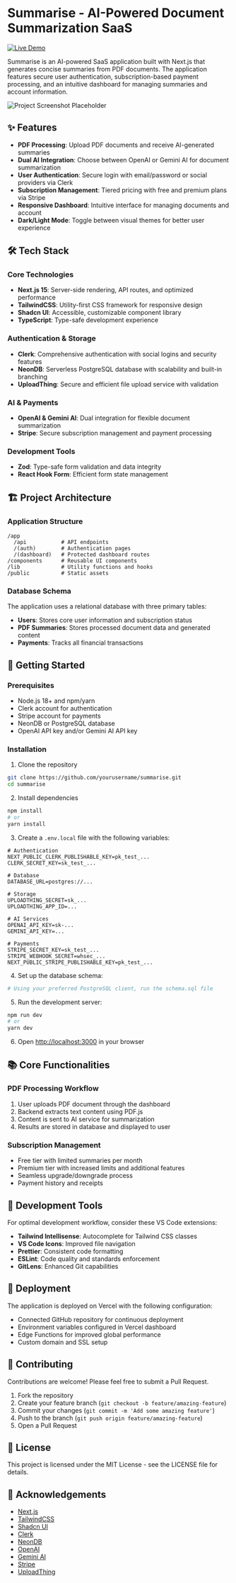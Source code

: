 # Summarise - AI-Powered Document Summarization SaaS

[![Live Demo](https://img.shields.io/badge/Live%20Demo-Visit%20Site-blue)](https://summarise-nine.vercel.app/)

Summarise is an AI-powered SaaS application built with Next.js that generates concise summaries from PDF documents. The application features secure user authentication, subscription-based payment processing, and an intuitive dashboard for managing summaries and account information.

![Project Screenshot Placeholder](/summarise//public//heading.png)

## ✨ Features

- **PDF Processing**: Upload PDF documents and receive AI-generated summaries
- **Dual AI Integration**: Choose between OpenAI or Gemini AI for document summarization
- **User Authentication**: Secure login with email/password or social providers via Clerk
- **Subscription Management**: Tiered pricing with free and premium plans via Stripe
- **Responsive Dashboard**: Intuitive interface for managing documents and account
- **Dark/Light Mode**: Toggle between visual themes for better user experience

## 🛠️ Tech Stack

### Core Technologies

- **Next.js 15**: Server-side rendering, API routes, and optimized performance
- **TailwindCSS**: Utility-first CSS framework for responsive design
- **Shadcn UI**: Accessible, customizable component library
- **TypeScript**: Type-safe development experience

### Authentication & Storage

- **Clerk**: Comprehensive authentication with social logins and security features
- **NeonDB**: Serverless PostgreSQL database with scalability and built-in branching
- **UploadThing**: Secure and efficient file upload service with validation

### AI & Payments

- **OpenAI & Gemini AI**: Dual integration for flexible document summarization
- **Stripe**: Secure subscription management and payment processing

### Development Tools

- **Zod**: Type-safe form validation and data integrity
- **React Hook Form**: Efficient form state management

## 🏗️ Project Architecture

### Application Structure

```
/app
  /api           # API endpoints
  /(auth)        # Authentication pages
  /(dashboard)   # Protected dashboard routes
/components      # Reusable UI components
/lib             # Utility functions and hooks
/public          # Static assets
```

### Database Schema

The application uses a relational database with three primary tables:

- **Users**: Stores core user information and subscription status
- **PDF Summaries**: Stores processed document data and generated content
- **Payments**: Tracks all financial transactions

## 🚀 Getting Started

### Prerequisites

- Node.js 18+ and npm/yarn
- Clerk account for authentication
- Stripe account for payments
- NeonDB or PostgreSQL database
- OpenAI API key and/or Gemini AI API key

### Installation

1. Clone the repository

```bash
git clone https://github.com/yourusername/summarise.git
cd summarise
```

2. Install dependencies

```bash
npm install
# or
yarn install
```

3. Create a `.env.local` file with the following variables:

```
# Authentication
NEXT_PUBLIC_CLERK_PUBLISHABLE_KEY=pk_test_...
CLERK_SECRET_KEY=sk_test_...

# Database
DATABASE_URL=postgres://...

# Storage
UPLOADTHING_SECRET=sk_...
UPLOADTHING_APP_ID=...

# AI Services
OPENAI_API_KEY=sk-...
GEMINI_API_KEY=...

# Payments
STRIPE_SECRET_KEY=sk_test_...
STRIPE_WEBHOOK_SECRET=whsec_...
NEXT_PUBLIC_STRIPE_PUBLISHABLE_KEY=pk_test_...
```

4. Set up the database schema:

```bash
# Using your preferred PostgreSQL client, run the schema.sql file
```

5. Run the development server:

```bash
npm run dev
# or
yarn dev
```

6. Open [http://localhost:3000](http://localhost:3000) in your browser

## 📚 Core Functionalities

### PDF Processing Workflow

1. User uploads PDF document through the dashboard
2. Backend extracts text content using PDF.js
3. Content is sent to AI service for summarization
4. Results are stored in database and displayed to user

### Subscription Management

- Free tier with limited summaries per month
- Premium tier with increased limits and additional features
- Seamless upgrade/downgrade process
- Payment history and receipts

## 🧰 Development Tools

For optimal development workflow, consider these VS Code extensions:

- **Tailwind Intellisense**: Autocomplete for Tailwind CSS classes
- **VS Code Icons**: Improved file navigation
- **Prettier**: Consistent code formatting
- **ESLint**: Code quality and standards enforcement
- **GitLens**: Enhanced Git capabilities

## 🚀 Deployment

The application is deployed on Vercel with the following configuration:

- Connected GitHub repository for continuous deployment
- Environment variables configured in Vercel dashboard
- Edge Functions for improved global performance
- Custom domain and SSL setup

## 🤝 Contributing

Contributions are welcome! Please feel free to submit a Pull Request.

1. Fork the repository
2. Create your feature branch (`git checkout -b feature/amazing-feature`)
3. Commit your changes (`git commit -m 'Add some amazing feature'`)
4. Push to the branch (`git push origin feature/amazing-feature`)
5. Open a Pull Request

## 📝 License

This project is licensed under the MIT License - see the LICENSE file for details.

## 🙏 Acknowledgements

- [Next.js](https://nextjs.org/)
- [TailwindCSS](https://tailwindcss.com/)
- [Shadcn UI](https://ui.shadcn.com/)
- [Clerk](https://clerk.com/)
- [NeonDB](https://neon.tech/)
- [OpenAI](https://openai.com/)
- [Gemini AI](https://ai.google.dev/)
- [Stripe](https://stripe.com/)
- [UploadThing](https://uploadthing.com/)
